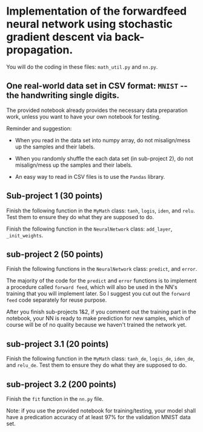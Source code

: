 # Implementation of the forwardfeed neural network using stochastic gradient descent via back-propagation.

You will do the coding in these files: `math_util.py` and `nn.py`. 


## One real-world data set in CSV format: `MNIST` -- the handwriting single digits. 

The provided notebook already provides the necessary data preparation work, unless you want to have your own notebook for testing.

Reminder and suggestion: 

- When you read in the data set into numpy array, do not misalign/mess up the samples and their labels. 

- When you randomly shuffle the each data set (in sub-project 2), do not misalign/mess up the samples and their labels.

- An easy way to read in CSV files is to use the `Pandas` library. 



## Sub-project 1 (30 points)

Finish the following function in the `MyMath` class: `tanh`, `logis`, `iden`, and `relu`. Test them to ensure they do what they are supposed to do.

Finish the following function in the `NeuralNetwork` class: `add_layer`, `_init_weights`.



## sub-project 2 (50 points)

Finish the following functions in the `NeuralNetwork` class: `predict`, and `error`.

The majority of the code for the `predict` and `error` functions is to implement a procedure called `forward feed`, which will also be used in the NN's training that you will implement later. So I suggest you cut out the `forward feed` code separately for reuse purpose.

After you finish sub-projects 1&2, if you comment out the training part in the notebook, your NN is ready to make prediction for new samples, which of course will be of no quality because we haven't trained the network yet. 

## sub-project 3.1 (20 points)

Finish the following function in the `MyMath` class: `tanh_de`, `logis_de`, `iden_de`, and `relu_de`. Test them to ensure they do what they are supposed to do.

## sub-project 3.2 (200 points)
Finish the `fit` function in the `nn.py` file. 


Note: if you use the provided notebook for training/testing, your model shall have a predication accuracy of at least 97% for the validation MNIST data set. 